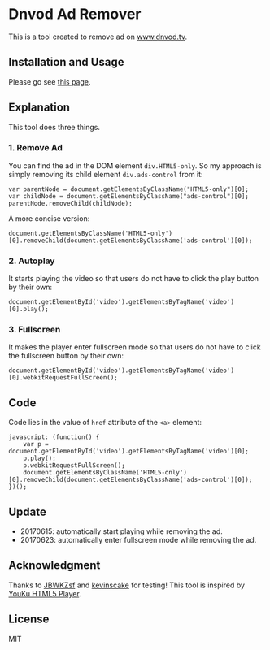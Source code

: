 # Dnvod Ad Remover
This is a tool created to remove ad on www.dnvod.tv.

## Installation and Usage

Please go see [this page](https://augustusz.github.io/Dnvod-Ad-Remover/).

## Explanation

This tool does three things.

### 1. Remove Ad


You can find the ad in the DOM element `div.HTML5-only`. So my approach is simply removing its child element `div.ads-control` from it:

	var parentNode = document.getElementsByClassName("HTML5-only")[0];
	var childNode = document.getElementsByClassName("ads-control")[0];
	parentNode.removeChild(childNode);

A more concise version:

	document.getElementsByClassName('HTML5-only')[0].removeChild(document.getElementsByClassName('ads-control')[0]);
	
### 2. Autoplay

It starts playing the video so that users do not have to click the play button by their own:

	document.getElementById('video').getElementsByTagName('video')[0].play();

### 3. Fullscreen

It makes the player enter fullscreen mode so that users do not have to click the fullscreen button by their own:

	document.getElementById('video').getElementsByTagName('video')[0].webkitRequestFullScreen();

## Code 

Code lies in the value of `href` attribute of the `<a>` element:
	
	javascript: (function() {
	    var p = document.getElementById('video').getElementsByTagName('video')[0];
	    p.play();
	    p.webkitRequestFullScreen();
	    document.getElementsByClassName('HTML5-only')[0].removeChild(document.getElementsByClassName('ads-control')[0]);
	})();
	
## Update

- 20170615: automatically start playing while removing the ad.
- 20170623: automatically enter fullscreen mode while removing the ad.

## Acknowledgment

Thanks to [JBWKZsf](https://github.com/JBWKZsf) and [kevinscake](https://github.com/kevinscake) for testing!
This tool is inspired by [YouKu HTML5 Player](http://zythum.free.bg/youkuhtml5playerbookmark/). 

## License 

MIT
